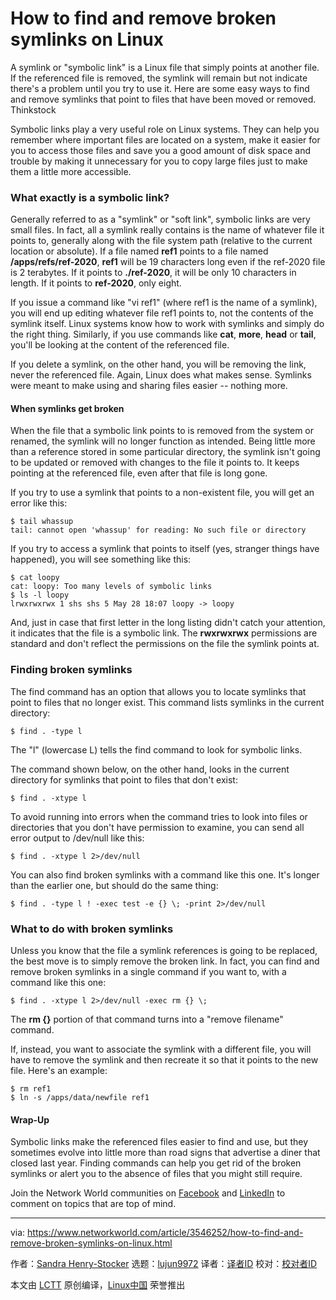 [#]: collector: (lujun9972)
[#]: translator: ( )
[#]: reviewer: ( )
[#]: publisher: ( )
[#]: url: ( )
[#]: subject: (How to find and remove broken symlinks on Linux)
[#]: via: (https://www.networkworld.com/article/3546252/how-to-find-and-remove-broken-symlinks-on-linux.html)
[#]: author: (Sandra Henry-Stocker https://www.networkworld.com/author/Sandra-Henry_Stocker/)

How to find and remove broken symlinks on Linux
======
A symlink or "symbolic link" is a Linux file that simply points at another file. If the referenced file is removed, the symlink will remain but not indicate there's a problem until you try to use it. Here are some easy ways to find and remove symlinks that point to files that have been moved or removed.
Thinkstock

Symbolic links play a very useful role on Linux systems. They can help you remember where important files are located on a system, make it easier for you to access those files and save you a good amount of disk space and trouble by making it unnecessary for you to copy large files just to make them a little more accessible.

### What exactly is a symbolic link?

Generally referred to as a "symlink" or "soft link", symbolic links are very small files. In fact, all a symlink really contains is the name of whatever file it points to, generally along with the file system path (relative to the current location or absolute). If a file named **ref1** points to a file named **/apps/refs/ref-2020**, **ref1** will be 19 characters long even if the ref-2020 file is 2 terabytes. If it points to **./ref-2020**, it will be only 10 characters in length. If it points to **ref-2020**, only eight.

If you issue a command like "vi ref1" (where ref1 is the name of a symlink), you will end up editing whatever file ref1 points to, not the contents of the symlink itself. Linux systems know how to work with symlinks and simply do the right thing. Similarly, if you use commands like **cat**, **more**, **head** or **tail**, you'll be looking at the content of the referenced file.

If you delete a symlink, on the other hand, you will be removing the link, never the referenced file. Again, Linux does what makes sense. Symlinks were meant to make using and sharing files easier -- nothing more.

#### When symlinks get broken

When the file that a symbolic link points to is removed from the system or renamed, the symlink will no longer function as intended. Being little more than a reference stored in some particular directory, the symlink isn't going to be updated or removed with changes to the file it points to. It keeps pointing at the referenced file, even after that file is long gone.

If you try to use a symlink that points to a non-existent file, you will get an error like this:

```
$ tail whassup
tail: cannot open 'whassup' for reading: No such file or directory
```

If you try to access a symlink that points to itself (yes, stranger things have happened), you will see something like this:

```
$ cat loopy
cat: loopy: Too many levels of symbolic links
$ ls -l loopy
lrwxrwxrwx 1 shs shs 5 May 28 18:07 loopy -> loopy
```

And, just in case that first letter in the long listing didn't catch your attention, it indicates that the file is a symbolic link. The **rwxrwxrwx** permissions are standard and don't reflect the permissions on the file the symlink points at.

### Finding broken symlinks

The find command has an option that allows you to locate symlinks that point to files that no longer exist. This command lists symlinks in the current directory:

```
$ find . -type l
```

The "l" (lowercase L) tells the find command to look for symbolic links.

The command shown below, on the other hand, looks in the current directory for symlinks that point to files that don't exist:

```
$ find . -xtype l
```

To avoid running into errors when the command tries to look into files or directories that you don't have permission to examine, you can send all error output to /dev/null like this:

```
$ find . -xtype l 2>/dev/null
```

You can also find broken symlinks with a command like this one. It's longer than the earlier one, but should do the same thing:

```
$ find . -type l ! -exec test -e {} \; -print 2>/dev/null
```

### What to do with broken symlinks

Unless you know that the file a symlink references is going to be replaced, the best move is to simply remove the broken link. In fact, you can find and remove broken symlinks in a single command if you want to, with a command like this one:

```
$ find . -xtype l 2>/dev/null -exec rm {} \;
```

The **rm {}** portion of that command turns into a "remove filename" command.

If, instead, you want to associate the symlink with a different file, you will have to remove the symlink and then recreate it so that it points to the new file. Here's an example:

```
$ rm ref1
$ ln -s /apps/data/newfile ref1
```

#### Wrap-Up

Symbolic links make the referenced files easier to find and use, but they sometimes evolve into little more than road signs that advertise a diner that closed last year. Finding commands can help you get rid of the broken symlinks or alert you to the absence of files that you might still require.

Join the Network World communities on [Facebook][1] and [LinkedIn][2] to comment on topics that are top of mind.

--------------------------------------------------------------------------------

via: https://www.networkworld.com/article/3546252/how-to-find-and-remove-broken-symlinks-on-linux.html

作者：[Sandra Henry-Stocker][a]
选题：[lujun9972][b]
译者：[译者ID](https://github.com/译者ID)
校对：[校对者ID](https://github.com/校对者ID)

本文由 [LCTT](https://github.com/LCTT/TranslateProject) 原创编译，[Linux中国](https://linux.cn/) 荣誉推出

[a]: https://www.networkworld.com/author/Sandra-Henry_Stocker/
[b]: https://github.com/lujun9972
[1]: https://www.facebook.com/NetworkWorld/
[2]: https://www.linkedin.com/company/network-world
